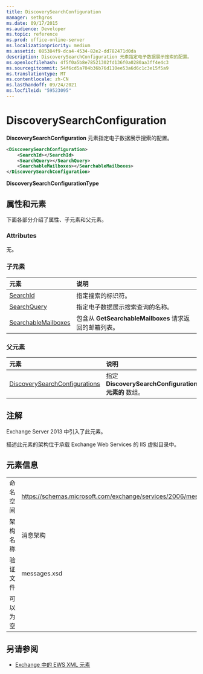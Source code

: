 ```yaml
---
title: DiscoverySearchConfiguration
manager: sethgros
ms.date: 09/17/2015
ms.audience: Developer
ms.topic: reference
ms.prod: office-online-server
ms.localizationpriority: medium
ms.assetid: 085384f9-dca4-4534-82e2-dd782471d0da
description: DiscoverySearchConfiguration 元素指定电子数据展示搜索的配置。
ms.openlocfilehash: 4f5f0a5b8e78521302fd136f0a0280aa3ff4e4c3
ms.sourcegitcommit: 54f6cd5a704b36b76d110ee53a6d6c1c3e15f5a9
ms.translationtype: MT
ms.contentlocale: zh-CN
ms.lasthandoff: 09/24/2021
ms.locfileid: "59523095"
---
```

# <a name="discoverysearchconfiguration"></a>DiscoverySearchConfiguration

**DiscoverySearchConfiguration** 元素指定电子数据展示搜索的配置。 
  
```XML
<DiscoverySearchConfiguration>
    <SearchId></SearchId>
    <SearchQuery></SearchQuery>
    <SearchableMailboxes></SearchableMailboxes>
</DiscoverySearchConfiguration>
```

 **DiscoverySearchConfigurationType**
## <a name="attributes-and-elements"></a>属性和元素

下面各部分介绍了属性、子元素和父元素。
  
### <a name="attributes"></a>Attributes

无。
  
### <a name="child-elements"></a>子元素

|**元素**|**说明**|
|:-----|:-----|
|[SearchId](searchid.md) <br/> |指定搜索的标识符。  <br/> |
|[SearchQuery](searchquery.md) <br/> |指定电子数据展示搜索查询的名称。  <br/> |
|[SearchableMailboxes](searchablemailboxes.md) <br/> |包含从 **GetSearchableMailboxes** 请求返回的邮箱列表。  <br/> |
   
### <a name="parent-elements"></a>父元素

|**元素**|**说明**|
|:-----|:-----|
|[DiscoverySearchConfigurations](discoverysearchconfigurations.md) <br/> |指定 **DiscoverySearchConfiguration 元素的** 数组。  <br/> |
   
## <a name="remarks"></a>注解

Exchange Server 2013 中引入了此元素。
  
描述此元素的架构位于承载 Exchange Web Services 的 IIS 虚拟目录中。
  
## <a name="element-information"></a>元素信息

|||
|:-----|:-----|
|命名空间  <br/> |https://schemas.microsoft.com/exchange/services/2006/messages  <br/> |
|架构名称  <br/> |消息架构  <br/> |
|验证文件  <br/> |messages.xsd  <br/> |
|可以为空  <br/> ||
   
## <a name="see-also"></a>另请参阅

- [Exchange 中的 EWS XML 元素](ews-xml-elements-in-exchange.md)

